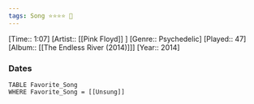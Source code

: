```yaml
---
tags: Song ⭐⭐⭐⭐ 💛
---
```

[Time:: 1:07]
[Artist:: [[Pink Floyd]] ]
[Genre:: Psychedelic]
[Played:: 47]
[Album:: [[The Endless River (2014)]]]
[Year:: 2014]
### Dates
````dataview
TABLE Favorite_Song
WHERE Favorite_Song = [[Unsung]]
````